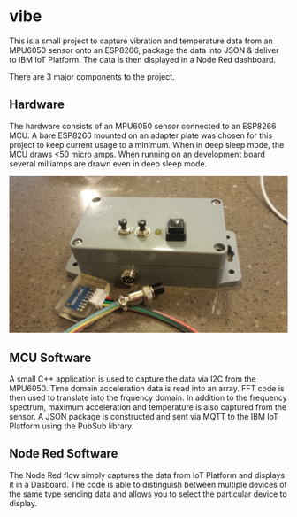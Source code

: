 # vibe

This is a small project to capture vibration and temperature data from an MPU6050 sensor onto an ESP8266, package the data into JSON & deliver to IBM IoT Platform.  The data is then displayed in a Node Red dashboard.

There are 3 major components to the project.

Hardware
--------
The hardware consists of an MPU6050 sensor connected to an ESP8266 MCU.  A bare ESP8266 mounted on an adapter plate was chosen for this project to keep current usage to a minimum.  When in deep sleep mode, the MCU draws <50 micro amps.  When running on an development board several milliamps are drawn even in deep sleep mode.

![SensorPicture](sensor.jpg)

MCU Software
------------
A small C++ application is used to capture the data via I2C from the MPU6050.  Time domain acceleration data is read into an array.  FFT code is then used to translate into the frquency domain.  In addition to the frequency spectrum, maximum acceleration and temperature is also captured from the sensor.  A JSON package is constructed and sent via MQTT to the IBM IoT Platform using the PubSub library.

Node Red Software
-----------------
The Node Red flow simply captures the data from IoT Platform and displays it in a Dasboard.  The code is able to distinguish between multiple devices of the same type sending data and allows you to select the particular device to display.
